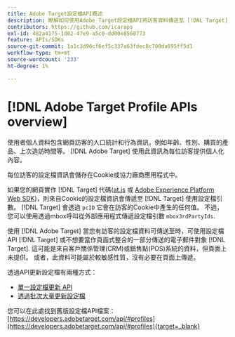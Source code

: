 ```yaml
---
title: Adobe Target設定檔API概述
description: 瞭解如何使用Adobe Target設定檔API將訪客資料傳送至 [!DNL Target].
contributors: https://github.com/icaraps
exl-id: 482a4175-1d02-47e9-a5c0-dd00e8560773
feature: APIs/SDKs
source-git-commit: 1a1c3d96cf6ef5c337a63fdec8c700da695ff5d1
workflow-type: tm+mt
source-wordcount: '233'
ht-degree: 1%

---
```


# [!DNL Adobe Target Profile APIs overview]

使用者個人資料包含網頁訪客的人口統計和行為資訊，例如年齡、性別、購買的產品、上次造訪時間等。 [!DNL Adobe Target] 使用此資訊為每位訪客提供個人化內容。

每位訪客的設定檔資訊會儲存在Cookie或協力廠商應用程式中。

如果您的網頁實作 [!DNL Target] 代碼([at.js](/help/dev/implement/client-side/atjs/how-atjs-works/overview.md) 或 [Adobe Experience Platform Web SDK](/help/dev/implement/client-side/aep-web-sdk.md))，則來自Cookie的設定檔資訊會傳遞至 [!DNL Target] 使用設定檔引數。 [!DNL Target] 會透過 `pcID` 它會在訪客的Cookie中產生的任何值。 不過，您可以使用透過mbox呼叫從外部應用程式傳遞設定檔引數 `mbox3rdPartyIds`.

使用 [!DNL Adobe Target] 當您有訪客的設定檔資料可傳送至時，可使用設定檔API [!DNL Target] 或不想要當作頁面式整合的一部分傳送的電子郵件對象 [!DNL Target]. 這可能是來自客戶關係管理(CRM)或銷售點(POS)系統的資料，但頁面上未提供。 或者，此資料可能屬於較敏感性質，沒有必要在頁面上傳遞。

透過API更新設定檔有兩種方式：

* [單一設定檔更新 API](/help/dev/administer/profile-api/profile-single-api.md)
* [透過批次大量更新設定檔](/help/dev/administer/profile-api/profile-bulk-api.md)

您可以在此處找到舊版設定檔API檔案： [https://developers.adobetarget.com/api/#profiles](https://developers.adobetarget.com/api/#profiles){target=_blank}
